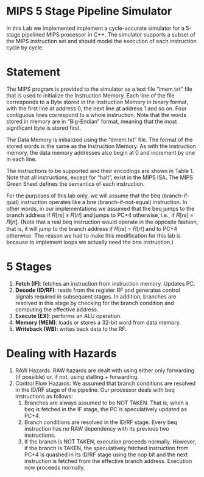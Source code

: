 # **MIPS 5 Stage Pipeline Simulator**

In this Lab we implemented implement a cycle-accurate simulator for a 5-stage pipelined
MIPS processor in C++. The simulator supports a subset of the MIPS instruction set and should
model the execution of each instruction cycle by cycle.

# Statement

The MIPS program is provided to the simulator as a text file “imem.txt” file that is used to initialize the Instruction Memory. Each line of the file corresponds to a Byte stored in the Instruction Memory in binary format, with the first line at address 0, the next line at address 1 and so on. Four contiguous lines correspond to a whole instruction. Note that the words stored in memory are in “Big-Endian” format, meaning that the most significant byte is stored first.

The Data Memory is initialized using the “dmem.txt” file. The format of the stored words is the same as the Instruction Memory. As with the instruction memory, the data memory addresses also begin at 0 and increment by one in each line.

The instructions to be supported and their encodings are shown in Table 1. Note that all instructions, except for “halt”, exist in the MIPS ISA. The MIPS Green Sheet defines the semantics of each instruction.

For the purposes of this lab only, we will assume that the beq (branch-if-qual) instruction operates like a bne (branch-if-not-equal) instruction. In other words, in our implementations we assumed that the beq jumps to the branch address if 𝑅[𝑟𝑠] ≠ 𝑅[𝑟𝑡] and jumps to PC+4 otherwise, i.e., if 𝑅[𝑟𝑠] = 𝑅[𝑟𝑡]. (Note that a real beq instruction would operate in the opposite fashion, that is, it will jump to the branch address if 𝑅[𝑟𝑠] = 𝑅[𝑟𝑡] and to PC+4 otherwise. The reason we had to make this modification for this lab is because to implement loops we actually need the bne instruction.)

# 5 Stages

1. **Fetch (IF)**: fetches an instruction from instruction memory. Updates PC.
2. **Decode (ID/RF)**: reads from the register RF and generates control signals required in subsequent stages. In addition, branches are resolved in this stage by checking for the branch condition and computing the effective address.
3. **Execute (EX)**: performs an ALU operation.
4. **Memory (MEM)**: loads or stores a 32-bit word from data memory.
5. **Writeback (WB)**: writes back data to the RF.

# Dealing with Hazards

1. RAW Hazards: RAW hazards are dealt with using either only forwarding (if possible) or, if not, using stalling + forwarding.
2. Control Flow Hazards: We assumed that branch conditions are resolved in the ID/RF stage of the pipeline. Our processor deals with beq instructions as follows:
   1. Branches are always assumed to be NOT TAKEN. That is, when a beq is fetched in the IF stage, the PC is speculatively updated as PC+4.
   2. Branch conditions are resolved in the ID/RF stage. Every beq instruction has no RAW dependency with its previous two instructions.
   3. If the branch is NOT TAKEN, execution proceeds normally. However, if the branch is TAKEN, the speculatively fetched instruction from PC+4 is quashed in its ID/RF stage using the nop bit and the next instruction is fetched from the effective branch address. Execution now proceeds normally.
